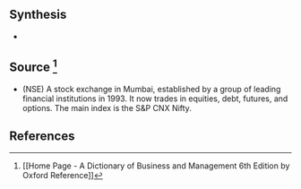 ## Synthesis
- 
## Source [^1]
- (NSE) A stock exchange in Mumbai, established by a group of leading financial institutions in 1993. It now trades in equities, debt, futures, and options. The main index is the S&P CNX Nifty.
## References

[^1]: [[Home Page - A Dictionary of Business and Management 6th Edition by Oxford Reference]]